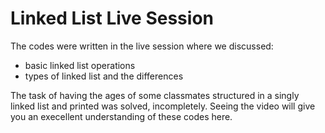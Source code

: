 # Linked List Live Session
The codes were written in the live session where we discussed:
- basic linked list operations
- types of linked list and the differences

The task of having the ages of some classmates structured in a singly linked list and printed was solved, incompletely.
Seeing the video will give you an execellent understanding of these codes here.

